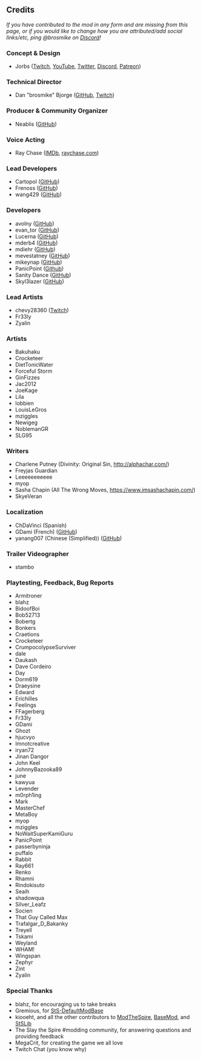 ## Credits

*If you have contributed to the mod in any form and are missing from this page, or if you would like to change how you are attributed/add social links/etc, ping @brosmike on [Discord](https://discord.gg/N8mETek)!*

### Concept & Design

* Jorbs ([Twitch](https://twitch.tv/jorbs), [YouTube](https://youtube.com/joinrbs), [Twitter](https://twitter.com/joinrbs), [Discord](https://discord.gg/jorbs), [Patreon](https://www.patreon.com/jorbs))

### Technical Director

* Dan "brosmike" Bjorge ([GitHub](https://github.com/dbjorge), [Twitch](https://twitch.tv/brosmike))

### Producer & Community Organizer

* Neablis ([GitHub](https://github.com/neablis-7))

### Voice Acting

* Ray Chase ([IMDb](https://www.imdb.com/name/nm2616557/), [raychase.com](http://www.raychase.com/))

### Lead Developers

* Cartopol ([GitHub](https://github.com/Cartopol))
* Frenoss ([GitHub](https://github.com/Frenoss))
* wang429 ([GitHub](https://github.com/wang429))

### Developers

* avolny ([GitHub](https://github.com/avolny))
* evan_tor ([GitHub](https://github.com/evantor))
* Lucerna ([GitHub](https://github.com/Jacob-Laverty))
* mderb4 ([GitHub](https://github.com/mderb4))
* mdiehr ([GitHub](https://github.com/mdiehr))
* mevestatney ([GitHub](https://github.com/stevematney))
* mikeynap ([GitHub](https://github.com/mikeynap))
* PanicPoint ([Github](https://github.com/Panic-Point))
* Sanity Dance ([GitHub](https://github.com/sanity-dance))
* Skyl3lazer ([GitHub](https://github.com/Skyl3lazer))

### Lead Artists

* chevy28360 ([Twitch](https://twitch.tv/chevy28360))
* Fr33ly
* Zyalin

### Artists

* Bakuhaku
* Crocketeer
* DietTonicWater
* Forceful Storm
* GinFizzes
* Jac2012
* JoeKage
* Lila
* lobbien
* LouisLeGros
* mziggles
* Newigeg
* NoblemanGR
* SLG95

### Writers

* Charlene Putney (Divinity: Original Sin, http://alphachar.com/)
* Freyjas Guardian
* Leeeeeeeeeee
* myop
* Sasha Chapin (All The Wrong Moves, https://www.imsashachapin.com/)
* SkyeVeran

### Localization

* ChDaVinci (Spanish)
* GDami (French) ([GitHub](https://github.com/GDami))
* yanang007 (Chinese (Simplified)) ([GitHub](https://github.com/yanang007))

### Trailer Videographer

* stambo

### Playtesting, Feedback, Bug Reports

* Armitroner
* blahz
* BidoofBoi
* Bob52713
* Bobertg
* Bonkers
* Craetions
* Crocketeer
* CrumpocolypseSurviver
* dale
* Daukash
* Dave Cordeiro
* Day
* Dorm619
* Draeysine
* Edward
* Erichilles
* Feelings
* FFagerberg
* Fr33ly
* GDami
* Ghozt
* hjucvyo
* Imnotcreative
* iryan72
* Jinan Dangor
* John Keel
* JohnnyBazooka89
* june
* kawyua
* Levender
* m0rph1ing
* Mark
* MasterChef
* MetaBoy
* myop
* mziggles
* NoWaitSuperKamiGuru
* PanicPoint
* passerbyninja
* puffalo
* Rabbit
* Ray661
* Renko
* Rhamni
* Rindokisuto
* Seaih
* shadowqua
* Silver_Leafz
* Socien
* That Guy Called Max
* Trafalgar_D_Bakanky
* Treyell
* Tskami
* Weyland
* WHAM!
* Wingspan
* Zephyr
* Zint
* Zyalin

### Special Thanks

* blahz, for encouraging us to take breaks
* Gremious, for [StS-DefaultModBase](https://github.com/Gremious/StS-DefaultModBase)
* kiooeht, and all the other contributors to [ModTheSpire](https://github.com/kiooeht/ModTheSpire), [BaseMod](https://github.com/daviscook477/BaseMod), and [StSLib](https://github.com/kiooeht/StSLib)
* The Slay the Spire #modding community, for answering questions and providing feedback
* MegaCrit, for creating the game we all love
* Twitch Chat (you know why)